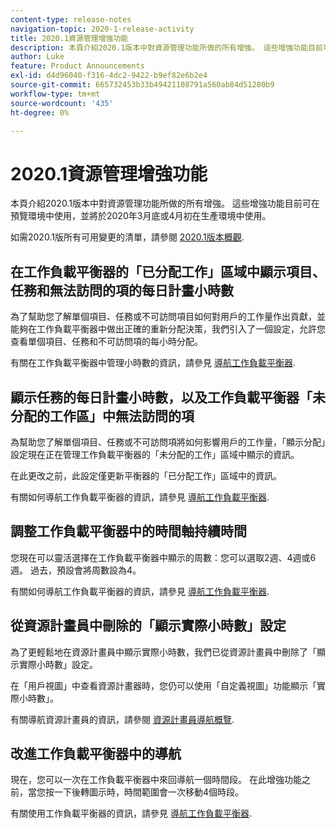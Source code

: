 ```yaml
---
content-type: release-notes
navigation-topic: 2020-1-release-activity
title: 2020.1資源管理增強功能
description: 本頁介紹2020.1版本中對資源管理功能所做的所有增強。 這些增強功能目前可在預覽環境中使用，並將於2020年3月底或4月初在生產環境中使用。
author: Luke
feature: Product Announcements
exl-id: d4d96040-f316-4dc2-9422-b9ef82e6b2e4
source-git-commit: 665732453b33b49421108791a560ab84d51280b9
workflow-type: tm+mt
source-wordcount: '435'
ht-degree: 0%

---
```


# 2020.1資源管理增強功能

本頁介紹2020.1版本中對資源管理功能所做的所有增強。 這些增強功能目前可在預覽環境中使用，並將於2020年3月底或4月初在生產環境中使用。

如需2020.1版所有可用變更的清單，請參閱 [2020.1版本概觀](../../../product-announcements/product-releases/2020.1-release-activity/2020.1-release-overview.md).

## 在工作負載平衡器的「已分配工作」區域中顯示項目、任務和無法訪問的項的每日計畫小時數

為了幫助您了解單個項目、任務或不可訪問項目如何對用戶的工作量作出貢獻，並能夠在工作負載平衡器中做出正確的重新分配決策，我們引入了一個設定，允許您查看單個項目、任務和不可訪問項的每小時分配。

有關在工作負載平衡器中管理小時數的資訊，請參見 [導航工作負載平衡器](../../../resource-mgmt/workload-balancer/navigate-the-workload-balancer.md).

## 顯示任務的每日計畫小時數，以及工作負載平衡器「未分配的工作區」中無法訪問的項

為幫助您了解單個項目、任務或不可訪問項將如何影響用戶的工作量，「顯示分配」設定現在正在管理工作負載平衡器的「未分配的工作」區域中顯示的資訊。

在此更改之前，此設定僅更新平衡器的「已分配工作」區域中的資訊。

有關如何導航工作負載平衡器的資訊，請參見 [導航工作負載平衡器](../../../resource-mgmt/workload-balancer/navigate-the-workload-balancer.md).

## 調整工作負載平衡器中的時間軸持續時間

您現在可以靈活選擇在工作負載平衡器中顯示的周數：您可以選取2週、4週或6週。 過去，預設會將周數設為4。

有關如何導航工作負載平衡器的資訊，請參見 [導航工作負載平衡器](../../../resource-mgmt/workload-balancer/navigate-the-workload-balancer.md).

## 從資源計畫員中刪除的「顯示實際小時數」設定

為了更輕鬆地在資源計畫員中顯示實際小時數，我們已從資源計畫員中刪除了「顯示實際小時數」設定。

在「用戶視圖」中查看資源計畫器時，您仍可以使用「自定義視圖」功能顯示「實際小時數」。

有關導航資源計畫員的資訊，請參閱 [資源計畫員導航概覽](../../../resource-mgmt/resource-planning/resource-planner-navigation.md).

## 改進工作負載平衡器中的導航

現在，您可以一次在工作負載平衡器中來回導航一個時間段。 在此增強功能之前，當您按一下後轉圖示時，時間範圍會一次移動4個時段。

有關使用工作負載平衡器的資訊，請參見 [導航工作負載平衡器](../../../resource-mgmt/workload-balancer/navigate-the-workload-balancer.md).
